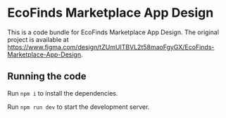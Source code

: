 
  # EcoFinds Marketplace App Design

  This is a code bundle for EcoFinds Marketplace App Design. The original project is available at https://www.figma.com/design/tZUmUITBVL2t58maoFgyGX/EcoFinds-Marketplace-App-Design.

  ## Running the code

  Run `npm i` to install the dependencies.

  Run `npm run dev` to start the development server.
  